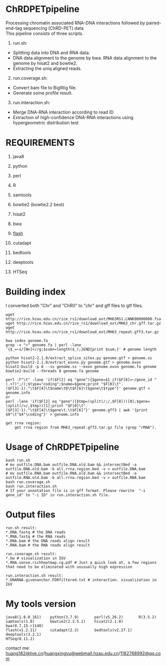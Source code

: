 # ChRDPETpipeline
Processing chromatin associated RNA-DNA interactions followed by paired-end-tag sequencing (ChRD-PET) data <br/>
This pipeline consists of three scripts. <br/>
1) run.sh: 
- Splitting data into DNA and RNA data.
- DNA data alignment to the genome by bwa. RNA data alignment to the genome by hisat2 and bowtie2.
- Extracting the uniq aligned reads.
2) run.coverage.sh: 
- Convert bam file to BigWig file.
- Generate some profile result.
3) run.interaction.sh:
- Merge DNA-RNA interaction according to read ID
- Extraction of high-confidence DNA-RNA interactions using hypergeometric distribution test

REQUIREMENTS
============
1) java8
2) python
3) perl
4) R

1) samtools
2) bowtie2 (bowtie2.2 best)
3) hisat2
4) bwa
5) [flash](http://ccb.jhu.edu/software/FLASH/)
6) cutadapt
7) bedtools
8) deeptools
9) HTSeq


Building index
==============
I converted both "Chr" and "ChR0" to "chr" and gff files to gtf files.
```
wget http://rice.hzau.edu.cn/rice_rs1/download_ext/MH63RS1.LNNK00000000.fsa.tar.gz
wget http://rice.hzau.edu.cn/rice_rs1/download_ext/MH63_chr.gff.tar.gz
wget http://rice.hzau.edu.cn/rice_rs1/download_ext/MH63_repeat.gff3.tar.gz

bwa index genome.fa
grep -v ">" genome.fa | perl -lane '{$_=~s/[Nn]+//g;$sum+=length($_);}END{print $sum;}' # genome length

python hisat2-2.1.0/extract_splice_sites.py genome.gtf > genome.ss
python hisat2-2.1.0/extract_exons.py genome.gtf > genome.exon
hisat2-build -p 8 --ss genome.ss --exon genome.exon genome.fa genome
bowtie2-build --threads 8 genome.fa genome

perl -F"\t" -lane 'if($F[2] eq "gene"){$gene=$1 if($F[8]=~/gene_id "(.+?)";/);$type="coding";$name=$gene;print "$F[0]\t".($F[3]-1)."\t$F[4]\t$name\t0\t$F[6]\t$gene\t$type"}' genome.gtf > genome.info
or
perl -lane 'if($F[2] eq "gene"){$tmp=(split(/;/,$F[8]))[0];$gene=(split(/=/,$tmp))[1];print "$F[0]\t".($F[3]-1)."\t$F[4]\t$gene\t.\t$F[6]"}' genome.gff3 | awk '{print $0"\t"$4"\coding"}' > genome.info

get rrna region: 
    get rrna region from MH63_repeat.gff3.tar.gz file (grep "rRNA").
```

Usage of ChRDPETpipeline
=======================
```
bash run.sh
# mv outfile.DNA.bam outfile.DNA.old.bam && intersectBed -a outfile.DNA.old.bam -b all.rrna.region.bed -v > outfile.DNA.bam
# mv outfile.RNA.bam outfile.RNA.old.bam && intersectBed -a outfile.RNA.old.bam -b all.rrna.region.bed -v > outfile.RNA.bam
bash run.coverage.sh
bash run.interaction.sh
# If your annotation file is in gff format. Please rewrite  "-i gene_id" to "-i ID" in run.interaction.sh file.
```

Output files
============
```
run.sh result:
*.DNA.fastq # the DNA reads
*.RNA.fastq # the RNA reads
*.DNA.bam # the DNA reads align result
*.RNA.bam # the RNA reads align result

run.coverage.sh result: 
*.bw # visualization in IGV
*.RNA.sense.richheatmap.cg.pdf # Just a quick look at, a few regions that need to be eliminated with unusually high expression

run.interaction.sh result: 
*.DNARNA.givenanchor.FDRfiltered.txt # interaction. visualization in IGV 
```

My tools version
============
```
java8(1.8.0_161)    python(3.7.9)       perl(v5.26.2)       R(3.5.2)
samtools(1.9)       bowtie2(2.3.5.1)    hisat2(2.1.0)       bwa(0.7.15-r1140)
flash(v1.2.11)      cutadapt(2.3)       bedtools(v2.27.1)   deeptools(3.2.1)
HTSeq(0.11.2)
```

contact me: huang182@live.cn/huangxingyu@webmail.hzau.edu.cn/1182768992@qq.com